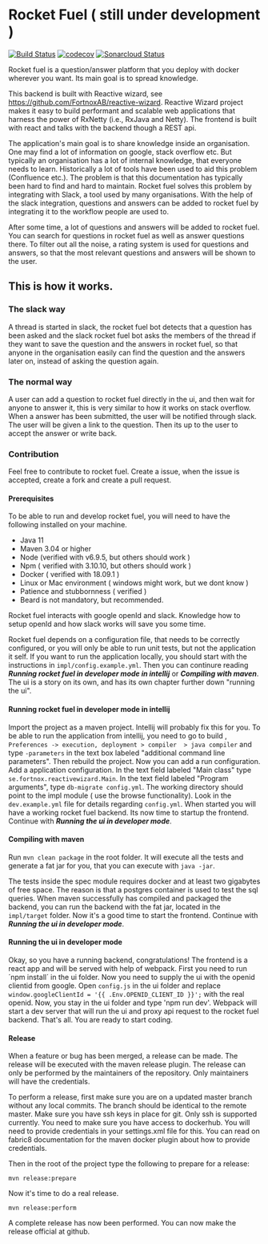 # Rocket Fuel ( still under development )

[![Build Status](https://travis-ci.com/FortnoxAB/rocket-fuel.svg?branch=master)](https://travis-ci.com/FortnoxAB/rocket-fuel)
[![codecov](https://codecov.io/gh/FortnoxAB/rocket-fuel/branch/master/graph/badge.svg)](https://codecov.io/gh/FortnoxAB/rocket-fuel)
[![Sonarcloud Status](https://sonarcloud.io/api/project_badges/measure?project=se.fortnox:rocket-fuel&metric=alert_status)](https://sonarcloud.io/dashboard?id=se.fortnox:rocket-fuel)

Rocket fuel is a question/answer platform that you deploy with docker wherever you want. Its main goal is to spread knowledge.

This backend is built with Reactive wizard, see https://github.com/FortnoxAB/reactive-wizard. Reactive Wizard project makes it easy to build performant and scalable web applications that harness the power of RxNetty (i.e., RxJava and Netty). The frontend is built with react and talks with the backend though a REST api. 

The application's main goal is to share knowledge inside an organisation. One may find a lot of information on google, stack overflow etc. But typically an organisation has a lot of internal knowledge, that everyone needs to learn. Historically a lot of tools have been used to aid this problem (Confluence etc.). The problem is that this documentation has typically been hard to find and hard to maintain. Rocket fuel solves this problem by integrating with Slack, a tool used by many organisations. With the help of the slack integration, questions and answers can be added to rocket fuel by integrating it to the workflow people are used to. 

After some time, a lot of questions and answers will be added to rocket fuel. You can search for questions in rocket fuel as well as answer questions there. To filter out all the noise, a rating system is used for questions and answers, so that the most relevant questions and answers will be shown to the user.

## This is how it works. 

### The slack way

A thread is started in slack, the rocket fuel bot detects that a question has been asked and the slack rocket fuel bot asks the members of the thread if they want to save the question and the answers in rocket fuel, so that anyone in the organisation easily can find the question and the answers later on, instead of asking the question again. 

### The normal way
A user can add a question to rocket fuel directly in the ui, and then wait for anyone to answer it, this is very similar to how it works on stack overflow. When a answer has been submitted, the user will be notified through slack. The user will be given a link to the question. Then its up to the user to accept the answer or write back. 


### Contribution

Feel free to contribute to rocket fuel. Create a issue, when the issue is accepted, create a fork and create a pull request. 

#### Prerequisites

To be able to run and develop rocket fuel, you will need to have the following installed on your machine.

* Java 11
* Maven 3.04 or higher
* Node (verified with v6.9.5, but others should work )
* Npm ( verified with 3.10.10, but others should work )
* Docker ( verified with 18.09.1 )
* Linux or Mac environment ( windows might work, but we dont know )
* Patience and stubbornness ( verified )
* Beard is not mandatory, but recommended.

Rocket fuel interacts with google openId and slack. Knowledge how to setup openId and how slack works will save you some time.


Rocket fuel depends on a configuration file, that needs to be correctly configured, or you will only be able to run unit tests, but not the application it self. If you want to run the application locally, you should start with the instructions in `impl/config.example.yml`. Then you can continure reading ***Running rocket fuel in developer mode in intellij*** or ***Compiling with maven***. The ui is a story on its own, and has its own chapter further down "running the ui".
 

#### Running rocket fuel in developer mode in intellij

Import the project as a maven project. Intellij will probably fix this for you. To be able to run the application from intellij, you need to go to build , `Preferences -> execution, deployment > compiler  > java compiler` and type `-parameters` in the text box labeled "additional command line parameters". Then rebuild the project. Now you can add a run configuration. Add a application configuration. In the text field labeled "Main class" type `se.fortnox.reactivewizard.Main`. In the text field labeled "Program arguments", type `db-migrate config.yml`. The working directory should point to the impl module ( use the browse functionality). Look in the `dev.example.yml` file for details regarding `config.yml`. When started you will have a working rocket fuel backend. Its now time to startup the frontend. Continue with ***Running the ui in developer mode***.

#### Compiling with maven
Run `mvn clean package` in the root folder. It will execute all the tests and generate a fat jar for you, that you can execute with `java -jar`.

The tests inside the spec module requires docker and at least two gigabytes of free space. The reason is that a postgres container is used to test the sql queries. When maven successfully has compiled and packaged the backend, you  can run the backend with the fat jar, located in the `impl/target` folder. Now it's a good time to start the frontend. Continue with ***Running the ui in developer mode***.

#### Running the ui in developer mode

Okay, so you have a running backend, congratulations! The frontend is a react app and will be served with help of webpack. First you need to run ´npm install´ in the ui folder. Now you need to supply the ui with the openid clientid from google. Open `config.js` in the ui folder and replace `window.googleClientId = '{{ .Env.OPENID_CLIENT_ID }}';` with the real openid. Now, you stay in the ui folder and type 'npm run dev'. Webpack will start a dev server that will run the ui and proxy api request to the rocket fuel backend. That's all. You are ready to start coding.

#### Release

When a feature or bug has been merged, a release can be made. The release will be executed with the maven release plugin. The release can only be performed by the maintainers of the repository. Only maintainers will have the credentials. 

To perform a release, first make sure you are on a updated master branch without any local commits. The branch should be identical to the remote master. Make sure you have ssh keys in place for git. Only ssh is supported currently. You need to make sure you have access to dockerhub. You will need to provide credentials in your settings.xml file for this. You can read on fabric8 documentation for the maven docker plugin about how to provide credentials.

Then in the root of the project type the following to prepare for a release:

```mvn release:prepare``` 

Now it's time to do a real release.

```mvn release:perform```

A complete release has now been performed. You can now make the release official at github.
